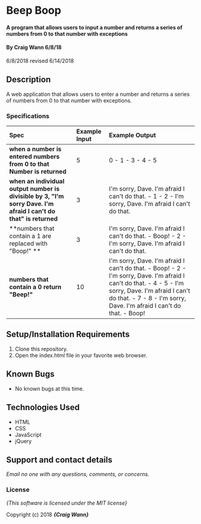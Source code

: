 # Beep Boop

#### A program that allows users to input a number and returns a series of numbers from 0 to that number with exceptions

#### By **Craig Wann** 6/8/18
6/8/2018
revised 6/14/2018

## Description

A web application that allows users to enter a number and returns a series of numbers from 0 to that number with exceptions.


### Specifications
| Spec | Example Input | Example Output |
| :-------------     | :------------- | :------------- |
| **when a number is entered numbers from 0 to that Number is returned** | 5 | 0 - 1 - 3 - 4 - 5 |
| **when an individual output number is divisible by 3, "I'm sorry Dave. I'm afraid I can't do that" is returned** | 3 | I'm sorry, Dave. I'm afraid I can't do that. - 1 - 2 - I'm sorry, Dave. I'm afraid I can't do that. |
| **numbers that contain a 1 are replaced with "Boop!" **| 3 | I'm sorry, Dave. I'm afraid I can't do that. - Boop! - 2 - I'm sorry, Dave. I'm afraid I can't do that. |
| **numbers that contain a 0 return "Beep!"**| 10 | I'm sorry, Dave. I'm afraid I can't do that. - Boop! - 2 - I'm sorry, Dave. I'm afraid I can't do that. - 4 - 5 - I'm sorry, Dave. I'm afraid I can't do that. - 7 - 8 - I'm sorry, Dave. I'm afraid I can't do that. - Boop! |



## Setup/Installation Requirements

1. Clone this repository.
2. Open the index.html file in your favorite web browser.

## Known Bugs
* No known bugs at this time.

## Technologies Used
* HTML
* CSS
* JavaScript
* jQuery

## Support and contact details

_Email no one with any questions, comments, or concerns._

### License

*{This software is licensed under the MIT license}*

Copyright (c) 2018 **_{Craig Wann}_**
